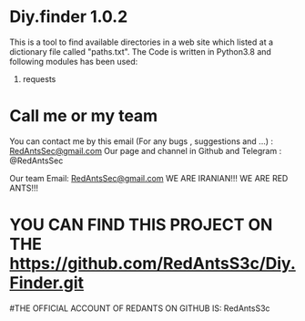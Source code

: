 # Diy.finder 1.0.2
This is a tool to find available directories in a web site which listed at a dictionary file called "paths.txt".
The Code is written in Python3.8 and following modules has been 
used:
1) requests
# Call me or my team
You can contact me by this email (For any bugs , suggestions and ...) : RedAntsSec@gmail.com
Our page and channel in Github and Telegram : @RedAntsSec

Our team Email: RedAntsSec@gmail.com
WE ARE IRANIAN!!! WE ARE RED ANTS!!!

# YOU CAN FIND THIS PROJECT ON THE https://github.com/RedAntsS3c/Diy.Finder.git
#THE OFFICIAL ACCOUNT OF REDANTS ON GITHUB IS: RedAntsS3c
